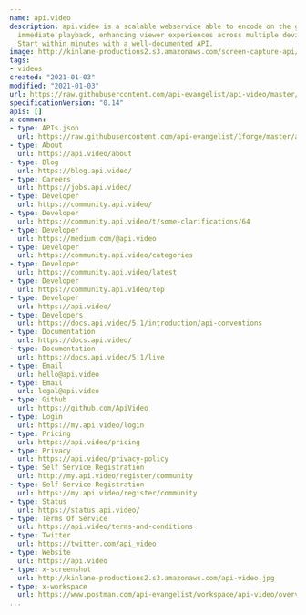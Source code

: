 ```yaml
---
name: api.video
description: api.video is a scalable webservice able to encode on the go to facilitate
  immediate playback, enhancing viewer experiences across multiple devices and platforms.
  Start within minutes with a well-documented API.
image: http://kinlane-productions2.s3.amazonaws.com/screen-capture-api/28779-api-video.jpg
tags:
- videos
created: "2021-01-03"
modified: "2021-01-03"
url: https://raw.githubusercontent.com/api-evangelist/api-video/master/apis.json
specificationVersion: "0.14"
apis: []
x-common:
- type: APIs.json
  url: https://raw.githubusercontent.com/api-evangelist/1forge/master/apis.json
- type: About
  url: https://api.video/about
- type: Blog
  url: https://blog.api.video/
- type: Careers
  url: https://jobs.api.video/
- type: Developer
  url: https://community.api.video/
- type: Developer
  url: https://community.api.video/t/some-clarifications/64
- type: Developer
  url: https://medium.com/@api.video
- type: Developer
  url: https://community.api.video/categories
- type: Developer
  url: https://community.api.video/latest
- type: Developer
  url: https://community.api.video/top
- type: Developer
  url: https://api.video/
- type: Developers
  url: https://docs.api.video/5.1/introduction/api-conventions
- type: Documentation
  url: https://docs.api.video/
- type: Documentation
  url: https://docs.api.video/5.1/live
- type: Email
  url: hello@api.video
- type: Email
  url: legal@api.video
- type: Github
  url: https://github.com/ApiVideo
- type: Login
  url: https://my.api.video/login
- type: Pricing
  url: https://api.video/pricing
- type: Privacy
  url: https://api.video/privacy-policy
- type: Self Service Registration
  url: http://my.api.video/register/community
- type: Self Service Registration
  url: https://my.api.video/register/community
- type: Status
  url: https://status.api.video/
- type: Terms Of Service
  url: https://api.video/terms-and-conditions
- type: Twitter
  url: https://twitter.com/api_video
- type: Website
  url: https://api.video
- type: x-screenshot
  url: http://kinlane-productions2.s3.amazonaws.com/api-video.jpg
- type: x-workspace
  url: https://www.postman.com/api-evangelist/workspace/api-video/overview
...
```

